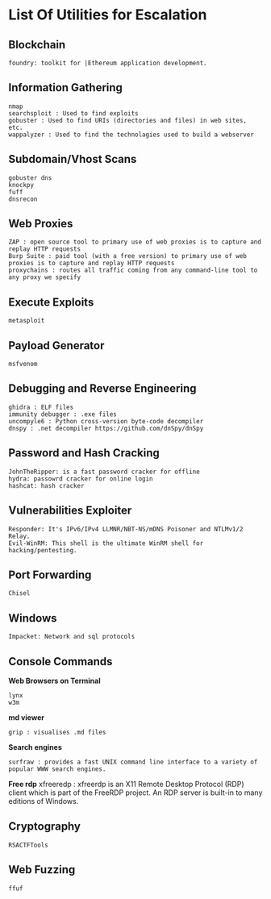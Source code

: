 # List Of Utilities for Escalation

## Blockchain

	foundry: toolkit for |Ethereum application development.

## Information Gathering

	nmap
	searchsploit : Used to find exploits
	gobuster : Used to find URIs (directories and files) in web sites, etc.
	wappalyzer : Used to find the technolagies used to build a webserver

## Subdomain/Vhost Scans

	gobuster dns
	knockpy
	fuff
	dnsrecon


## Web Proxies
	ZAP : open source tool to primary use of web proxies is to capture and replay HTTP requests
	Burp Suite : paid tool (with a free version) to primary use of web proxies is to capture and replay HTTP requests
	proxychains : routes all traffic coming from any command-line tool to any proxy we specify

## Execute Exploits

	metasploit

## Payload Generator

	msfvenom

## Debugging and Reverse Engineering

	ghidra : ELF files
	immunity debugger : .exe files
	uncompyle6 : Python cross-version byte-code decompiler
	dnspy : .net decompiler https://github.com/dnSpy/dnSpy

## Password and Hash Cracking

	JohnTheRipper: is a fast password cracker for offline
	hydra: passowrd cracker for online login
	hashcat: hash cracker

## Vulnerabilities Exploiter

	Responder: It's IPv6/IPv4 LLMNR/NBT-NS/mDNS Poisoner and NTLMv1/2 Relay.
	Evil-WinRM: This shell is the ultimate WinRM shell for hacking/pentesting.

## Port Forwarding

	Chisel

## Windows

	Impacket: Network and sql protocols


## Console Commands

**Web Browsers on Terminal**

	lynx
	w3m

**md viewer**

	grip : visualises .md files

**Search engines**

	surfraw : provides a fast UNIX command line interface to a variety of popular WWW search engines.

**Free rdp**
	xfreeredp : xfreerdp is an X11 Remote Desktop Protocol (RDP) client which is part of the FreeRDP project. An RDP server is built-in to many editions of Windows.


## Cryptography

	RSACTFTools

## Web Fuzzing

	ffuf